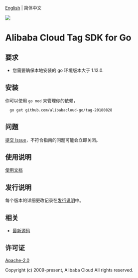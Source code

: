 [English](README.md) | 简体中文

![](https://aliyunsdk-pages.alicdn.com/icons/AlibabaCloud.svg)

# Alibaba Cloud Tag SDK for Go

## 要求
- 您需要确保本地安装的 go 环境版本大于 1.12.0.

## 安装
你可以使用 `go mod` 来管理你的依赖，
```sh
  go get github.com/alibabacloud-go/tag-20180828
```

## 问题
[提交 Issue](https://github.com/aliyun/alibabacloud-go-sdk/issues/new)，不符合指南的问题可能会立即关闭。

## 使用说明
[使用文档](https://github.com/aliyun/alibabacloud-go-sdk/blob/master/docs/Usage-CN.md#%E4%BD%BF%E7%94%A8%E7%A4%BA%E4%BE%8B)

## 发行说明
每个版本的详细更改记录在[发行说明](./ChangeLog.txt)中。

## 相关
* [最新源码](https://github.com/aliyun/alibabacloud-go-sdk/)

## 许可证
[Apache-2.0](http://www.apache.org/licenses/LICENSE-2.0)

Copyright (c) 2009-present, Alibaba Cloud All rights reserved.
